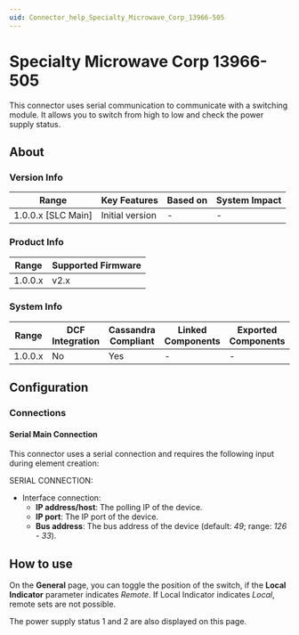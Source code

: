 ```yaml
---
uid: Connector_help_Specialty_Microwave_Corp_13966-505
---
```


# Specialty Microwave Corp 13966-505

This connector uses serial communication to communicate with a switching module. It allows you to switch from high to low and check the power supply status.

## About

### Version Info

| Range                | Key Features     | Based on     | System Impact     |
|----------------------|------------------|--------------|-------------------|
| 1.0.0.x \[SLC Main\] | Initial version  | \-           | \-                |

### Product Info

| Range     | Supported Firmware     |
|-----------|------------------------|
| 1.0.0.x   | v2.x                   |

### System Info

| Range     | DCF Integration     | Cassandra Compliant     | Linked Components     | Exported Components     |
|-----------|---------------------|-------------------------|-----------------------|-------------------------|
| 1.0.0.x   | No                  | Yes                     | \-                    | \-                      |

## Configuration

### Connections

#### Serial Main Connection

This connector uses a serial connection and requires the following input during element creation:

SERIAL CONNECTION:

- Interface connection:
  - **IP address/host**: The polling IP of the device.
  - **IP port**: The IP port of the device.
  - **Bus address**: The bus address of the device (default: *49*; range: *126 - 33*).

## How to use

On the **General** page, you can toggle the position of the switch, if the **Local Indicator** parameter indicates *Remote*. If Local Indicator indicates *Local*, remote sets are not possible.

The power supply status 1 and 2 are also displayed on this page.
